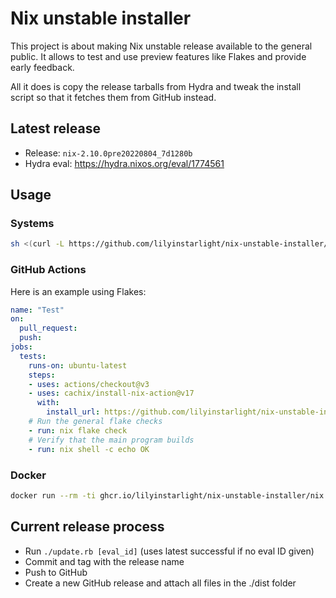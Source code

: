 # Nix unstable installer

This project is about making Nix unstable release available to the general
public. It allows to test and use preview features like Flakes and provide
early feedback.

All it does is copy the release tarballs from Hydra and tweak the install
script so that it fetches them from GitHub instead.

## Latest release

* Release: `nix-2.10.0pre20220804_7d1280b`
* Hydra eval: <https://hydra.nixos.org/eval/1774561>

## Usage

### Systems

```sh
sh <(curl -L https://github.com/lilyinstarlight/nix-unstable-installer/releases/download/nix-2.10.0pre20220804_7d1280b/install)
```

### GitHub Actions

Here is an example using Flakes:

```yaml
name: "Test"
on:
  pull_request:
  push:
jobs:
  tests:
    runs-on: ubuntu-latest
    steps:
    - uses: actions/checkout@v3
    - uses: cachix/install-nix-action@v17
      with:
        install_url: https://github.com/lilyinstarlight/nix-unstable-installer/releases/download/nix-2.10.0pre20220804_7d1280b/install
    # Run the general flake checks
    - run: nix flake check
    # Verify that the main program builds
    - run: nix shell -c echo OK
```

### Docker

```sh
docker run --rm -ti ghcr.io/lilyinstarlight/nix-unstable-installer/nix:2.10.0pre20220804_7d1280b
```

## Current release process

* Run `./update.rb [eval_id]` (uses latest successful if no eval ID given)
* Commit and tag with the release name
* Push to GitHub
* Create a new GitHub release and attach all files in the ./dist folder
